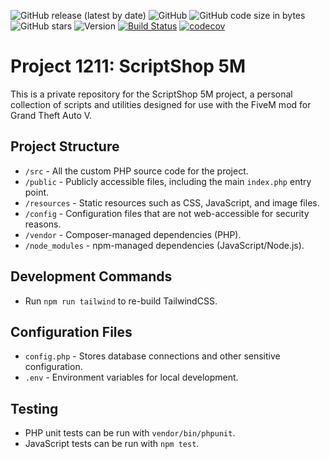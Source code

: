 ![GitHub release (latest by date)](https://img.shields.io/github/v/release/push42/scriptshop_5m)
![GitHub](https://img.shields.io/github/license/push42/scriptshop_5m)
![GitHub code size in bytes](https://img.shields.io/github/languages/code-size/push42/scriptshop_5m)
![GitHub stars](https://img.shields.io/github/stars/push42/scriptshop_5m?style=social)
![Version](https://img.shields.io/badge/version-1.0.0-blue.svg)
[![Build Status](https://travis-ci.org/push42/scriptshop_5m.svg?branch=master)](https://travis-ci.org/push42/scriptshop_5m)
[![codecov](https://codecov.io/gh/push42/scriptshop_5m/branch/master/graph/badge.svg)](https://codecov.io/gh/push42/scriptshop_5m)

# Project 1211: ScriptShop 5M

This is a private repository for the ScriptShop 5M project, a personal collection of scripts and utilities designed for use with the FiveM mod for Grand Theft Auto V.

## Project Structure

- `/src` - All the custom PHP source code for the project.
- `/public` - Publicly accessible files, including the main `index.php` entry point.
- `/resources` - Static resources such as CSS, JavaScript, and image files.
- `/config` - Configuration files that are not web-accessible for security reasons.
- `/vendor` - Composer-managed dependencies (PHP).
- `/node_modules` - npm-managed dependencies (JavaScript/Node.js).

## Development Commands

- Run `npm run tailwind` to re-build TailwindCSS.

## Configuration Files

- `config.php` - Stores database connections and other sensitive configuration.
- `.env` - Environment variables for local development.


## Testing

- PHP unit tests can be run with `vendor/bin/phpunit`.
- JavaScript tests can be run with `npm test`.

